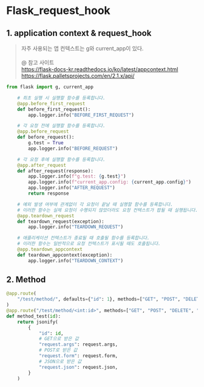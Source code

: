 # Flask_request_hook

## 1. application context & request_hook

> 자주 사용되는 앱 컨텍스트는 g와 current_app이 있다.<br/><br/>
> @ 참고 사이트    
https://flask-docs-kr.readthedocs.io/ko/latest/appcontext.html   
https://flask.palletsprojects.com/en/2.1.x/api/

```python
from flask import g, current_app

    # 최초 실행 시 실행할 함수를 등록합니다.
    @app.before_first_request
    def before_first_request():
        app.logger.info("BEFORE_FIRST_REQUEST")

    # 각 요청 전에 실행할 함수를 등록합니다.
    @app.before_request
    def before_request():
        g.test = True
        app.logger.info("BEFORE_REQUEST")

    # 각 요청 후에 실행할 함수를 등록합니다.
    @app.after_request
    def after_request(response):
        app.logger.info(f"g.test: {g.test}")
        app.logger.info(f"current_app.config: {current_app.config}")
        app.logger.info("AFTER_REQUEST")
        return response

    # 예외 발생 여부에 관계없이 각 요청이 끝날 때 실행할 함수를 등록합니다.
    # 이러한 함수는 실제 요청이 수행되지 않았더라도 요청 컨텍스트가 팝될 때 실행됩니다.
    @app.teardown_request
    def teardown_request(exception):
        app.logger.info("TEARDOWN_REQUEST")

    # 애플리케이션 컨텍스트가 종료될 때 호출될 함수를 등록합니다.
    # 이러한 함수는 일반적으로 요청 컨텍스트가 표시될 때도 호출됩니다.
    @app.teardown_appcontext
    def teardown_appcontext(exception):
        app.logger.info("TEARDOWN_CONTEXT")
```

## 2. Method

```python
@app.route(
    "/test/method/", defaults={"id": 1}, methods=["GET", "POST", "DELETE", "PUT"]
)
@app.route("/test/method/<int:id>", methods=["GET", "POST", "DELETE", "PUT"])
def method_test(id):
    return jsonify(
        {
            "id": id,
            # GET으로 받은 값
            "request.args": request.args,
            # POST로 받은 값
            "request.form": request.form,
            # JSON으로 받은 값
            "request.json": request.json,
        }
    )
```